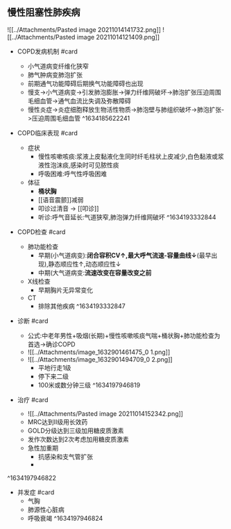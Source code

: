 ## 慢性阻塞性肺疾病

![[../Attachments/Pasted image 20211014141732.png]]
![[../Attachments/Pasted image 20211014121409.png]]
- COPD发病机制 #card 
	- 小气道病变纤维化狭窄
	- 肺气肿病变肺泡扩张
	- 前期通气功能障碍后期换气功能障碍也出现
	- 慢支->小气道病变->引发肺泡膨胀->弹力纤维网破坏->肺泡扩张压迫周围毛细血管->通气血流比失调及弥散障碍
	- 慢性炎症->炎症细胞释放生物活性物质->肺泡壁与肺组织破坏->肺泡扩张->压迫周围毛细血管
^1634185622241
- COPD临床表现 #card
	- 症状
		- 慢性咳嗽咳痰:浆液上皮黏液化生同时纤毛柱状上皮减少,白色黏液或浆液性泡沫痰,感染时可见脓性痰
		- 呼吸困难:呼气性呼吸困难
	- 体征
		- **桶状胸** 
		- [[语音震颤]]减弱
		- 叩诊过清音 -> [[叩诊]]
		- 听诊:呼气音延长:气道狭窄,肺泡弹力纤维网破坏
^1634193332844


- COPD检查 #card 
	- 肺功能检查
		- 早期(小气道病变):**闭合容积CV↑,最大呼气流速-容量曲线↓**(最早出现),静态顺应性↑,动态顺应性↓
		- 中期(大气道病变:**流速改变在容量改变之前**
	- X线检查
		- 早期胸片无异常变化
	- CT
		- 排除其他疾病
^1634193332847

- 诊断 #card 
	- 公式:中老年男性+吸烟(长期)+慢性咳嗽咳痰气喘+桶状胸+肺功能检查为首选->确诊COPD
	- ![[../Attachments/image_1632901461475_0 1.png]]
	- ![[../Attachments/image_1632901494709_0 2.png]]
		- 平地行走1级
		- 停下来二级
		- 100米或数分钟三级
^1634197946819

- 治疗 #card 
	-  ![[../Attachments/Pasted image 20211014152342.png]]
	-  MRC达到II级用长效药
	-  GOLD分级达到三级加用糖皮质激素
	-  发作次数达到2次考虑加用糖皮质激素
	- 急性加重期
		- 抗感染和支气管扩张
		- 
^1634197946822


- 并发症 #card 
	- 气胸
	- 肺源性心脏病
	- 呼吸衰竭
^1634197946824